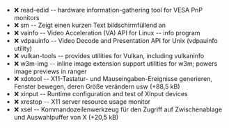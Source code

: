 - :x:  read-edid  --		hardware information-gathering tool for VESA PnP monitors
- :x:  sm  --			Zeigt einen kurzen Text bildschirmfüllend an
- :x:  vainfo  --		Video Acceleration (VA) API for Linux -- info program
- :x:  vdpauinfo  --		Video Decode and Presentation API for Unix (vdpauinfo utility)
- :x:  vulkan-tools  --		provides utilities for Vulkan, including vulkaninfo
- :x:  w3m-img  --		inline image extension support utilities for w3m; powers image previews in ranger
- :x:  xdotool  --		X11-Tastatur- und Mauseingaben-Ereignisse generieren, Fenster bewegen, deren Größe verändern usw (+88,5 kB)
- :x:  xinput  --		Runtime configuration and test of XInput devices
- :x:  xrestop  --		X11 server resource usage monitor
- :x:  xsel  --		Kommandozeilenwerkzeug für den Zugriff auf Zwischenablage und Auswahlpuffer von X (+20,5 kB)
